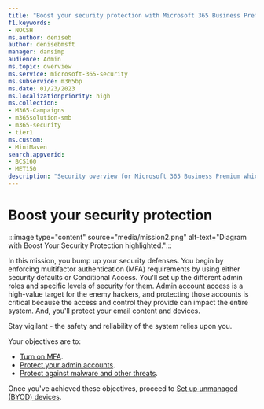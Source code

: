 ```yaml
---
title: "Boost your security protection with Microsoft 365 Business Premium"
f1.keywords:
- NOCSH
ms.author: deniseb
author: denisebmsft
manager: dansimp
audience: Admin
ms.topic: overview
ms.service: microsoft-365-security
ms.subservice: m365bp
ms.date: 01/23/2023
ms.localizationpriority: high
ms.collection: 
- M365-Campaigns
- m365solution-smb
- m365-security
- tier1
ms.custom:
- MiniMaven
search.appverid:
- BCS160
- MET150
description: "Security overview for Microsoft 365 Business Premium which provides cybersecurity tools such as multi-factor authentication that you can use to prevent cyberattacks."
---
```


# Boost your security protection

:::image type="content" source="media/mission2.png" alt-text="Diagram with Boost Your Security Protection highlighted.":::

In this mission, you bump up your security defenses. You begin by enforcing multifactor authentication (MFA) requirements by using either security defaults or Conditional Access. You'll set up the different admin roles and specific levels of security for them. Admin account access is a high-value target for the enemy hackers, and protecting those accounts is critical because the access and control they provide can impact the entire system. And, you'll protect your email content and devices.

Stay vigilant - the safety and reliability of the system relies upon you.

Your objectives are to:

- [Turn on MFA](m365bp-conditional-access.md).
- [Protect your admin accounts](m365bp-protect-admin-accounts.md).
- [Protect against malware and other threats](m365bp-increase-protection.md).

Once you've achieved these objectives, proceed to [Set up unmanaged (BYOD) devices](m365bp-devices-overview.md).

